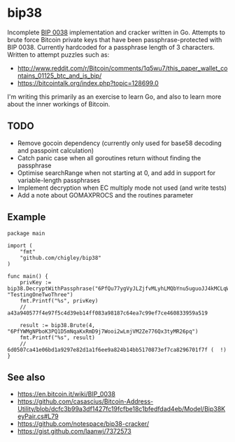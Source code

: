 bip38
=====

Incomplete [BIP 0038](https://en.bitcoin.it/wiki/BIP_0038) implementation and cracker written in Go. Attempts to brute force Bitcoin private keys that have been passphrase-protected with BIP 0038. Currently hardcoded for a passphrase length of 3 characters. Written to attempt puzzles such as:

* http://www.reddit.com/r/Bitcoin/comments/1q5wu7/this_paper_wallet_contains_01125_btc_and_is_bip/
* https://bitcointalk.org/index.php?topic=128699.0

I'm writing this primarily as an exercise to learn Go, and also to learn more about the inner workings of Bitcoin.

TODO
----

* Remove gocoin dependency (currently only used for base58 decoding and passpoint calculation)
* Catch panic case when all goroutines return without finding the passphrase
* Optimise searchRange when not starting at 0, and add in support for variable-length passphrases
* Implement decryption when EC multiply mode not used (and write tests)
* Add a note about GOMAXPROCS and the routines parameter

Example
-------

    package main
    
    import (
    	"fmt"
    	"github.com/chigley/bip38"
    )
    
    func main() {
    	privKey := bip38.DecryptWithPassphrase("6PfQu77ygVyJLZjfvMLyhLMQbYnu5uguoJJ4kMCLqWwPEdfpwANVS76gTX", "TestingOneTwoThree")
    	fmt.Printf("%s", privKey)
    	// a43a940577f4e97f5c4d39eb14ff083a98187c64ea7c99ef7ce460833959a519
    
    	result := bip38.Brute(4, "6PfYWMgNPboK3PQ1D5mNqaKxRmD9j7Wooi2wLmjVM2Ze776Qx3tyMR26pq")
    	fmt.Printf("%s", result)
    	// 6d0507ca41e06bd1a9297e82d1a1f6ee9a824b14bb5170873ef7ca8296701f7f (  !)
    }

See also
--------

* https://en.bitcoin.it/wiki/BIP_0038
* https://github.com/casascius/Bitcoin-Address-Utility/blob/dcfc3b99a3df1427fc19fcfbe18c1bfedfdad4eb/Model/Bip38KeyPair.cs#L79
* https://github.com/notespace/bip38-cracker/
* https://gist.github.com/laanwj/7372573
